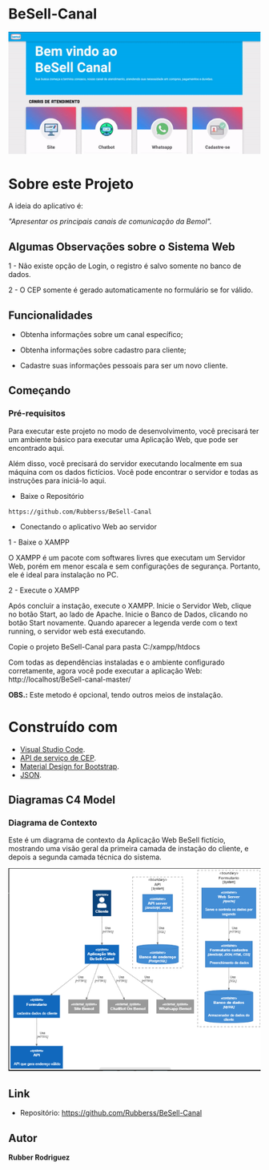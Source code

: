 # BeSell-Canal

![Parte_1](https://github.com/Rubberss/BeSell-Canal/blob/507f15d1c25fc80dfed9d3df09419bed7bf11eb0/gif/bemol2.gif)


# Sobre este Projeto
A ideia do aplicativo é:

_"Apresentar os principais canais de comunicação da Bemol"._

## Algumas Observações sobre o Sistema Web

1 - Não existe opção de Login, o registro é salvo somente no banco de dados.

2 - O CEP somente é gerado automaticamente no formulário se for válido.

## Funcionalidades

- Obtenha informações sobre um canal específico;

- Obtenha informações sobre cadastro para cliente;

- Cadastre suas informações pessoais para ser um novo cliente.


## Começando

### Pré-requisitos

Para executar este projeto no modo de desenvolvimento, você precisará ter um ambiente básico para executar uma Aplicação Web, que pode ser encontrado aqui.

Além disso, você precisará do servidor executando localmente em sua máquina com os dados fictícios. Você pode encontrar o servidor e todas as instruções para iniciá-lo aqui.

- Baixe o Repositório
  
```
https://github.com/Rubberss/BeSell-Canal
```
  
  
- Conectando o aplicativo Web ao servidor

1 - Baixe o XAMPP


O XAMPP é um pacote com softwares livres que executam um Servidor Web, porém em menor escala e sem configurações de segurança. Portanto, ele é ideal para instalação no PC.


2 - Execute o XAMPP


Após concluir a instação, execute o XAMPP. 
Inicie o Servidor Web, clique no botão Start, ao lado de Apache.
Inicie o Banco de Dados, clicando no botão Start novamente.
Quando aparecer a legenda verde com o text running, o servidor web está executando.

Copie o projeto BeSell-Canal para pasta C:/xampp/htdocs

Com todas as dependências instaladas e o ambiente configurado corretamente, agora você pode executar a aplicação Web:  http://localhost/BeSell-canal-master/



**OBS.:**   Este metodo é opcional, tendo outros meios de instalação.
  

# Construído com

- [Visual Studio Code](https://code.visualstudio.com/).
- [API de serviço de CEP](https://viacep.com.br/).
- [Material Design for Bootstrap](https://mdbootstrap.com/).
- [JSON](https://www.json.org/json-pt.html).

## Diagramas C4 Model

### Diagrama de Contexto
Este é um diagrama de contexto da Aplicação Web BeSell fictício, mostrando uma visão geral da primeira camada de instação do cliente, e depois a segunda camada técnica do sistema.

![D_C1](https://github.com/Rubberss/BeSell-Canal/blob/main/C4%20-%20Model/c4.png)

## Link
- Repositório: https://github.com/Rubberss/BeSell-Canal

## Autor
**Rubber Rodriguez**



